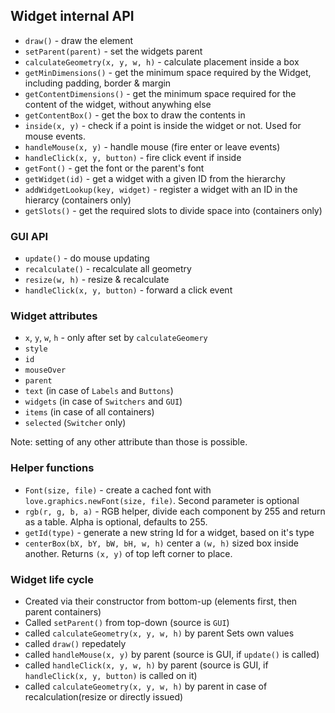 ## Widget internal API
- `draw()` - draw the element
- `setParent(parent)` - set the widgets parent
- `calculateGeometry(x, y, w, h)` - calculate placement inside a box
- `getMinDimensions()` - get the minimum space required by the Widget, including padding, border & margin
- `getContentDimensions()` - get the minimum space required for the content of the widget, without anywhing else
- `getContentBox()` - get the box to draw the contents in
- `inside(x, y)` - check if a point is inside the widget or not. Used for mouse events.
- `handleMouse(x, y)` - handle mouse (fire enter or leave events)
- `handleClick(x, y, button)` - fire click event if inside
- `getFont()` - get the font or the parent's font
- `getWidget(id)` - get a widget with a given ID from the hierarchy
- `addWidgetLookup(key, widget)` - register a widget with an ID in the hierarcy (containers only)
- `getSlots()` - get the required slots to divide space into (containers only)

### GUI API
- `update()` - do mouse updating
- `recalculate()` - recalculate all geometry
- `resize(w, h)` - resize & recalculate
- `handleClick(x, y, button)` - forward a click event

### Widget attributes
- `x`, `y`, `w`, `h` - only after set by `calculateGeomery`
- `style`
- `id`
- `mouseOver`
- `parent`
- `text` (in case of `Labels` and `Buttons`)
- `widgets` (in case of `Switchers` and `GUI`)
- `items` (in case of all containers)
- `selected` (`Switcher` only)

Note: setting of any other attribute than those is possible.

### Helper functions
- `Font(size, file)` - create a cached font with `love.graphics.newFont(size, file)`. Second parameter is optional
- `rgb(r, g, b, a)` - RGB helper, divide each component by 255 and return as a table. Alpha is optional, defaults to 255.
- `getId(type)` - generate a new string Id for a widget, based on it's type
- `centerBox(bX, bY, bW, bH, w, h)` center a `(w, h)` sized box inside another. Returns `(x, y)` of top left corner to place.

### Widget life cycle
- Created via their constructor from bottom-up (elements first, then parent containers)
- Called `setParent()` from top-down (source is `GUI`)
- called `calculateGeometry(x, y, w, h)` by parent
Sets own values
- called `draw()` repedately
- called `handleMouse(x, y)` by parent (source is GUI, if `update()` is called)
- called `handleClick(x, y, w, h)` by parent (source is GUI, if `handleClick(x, y, button)` is called on it)
- called `calculateGeometry(x, y, w, h)` by parent in case of recalculation(resize or directly issued)